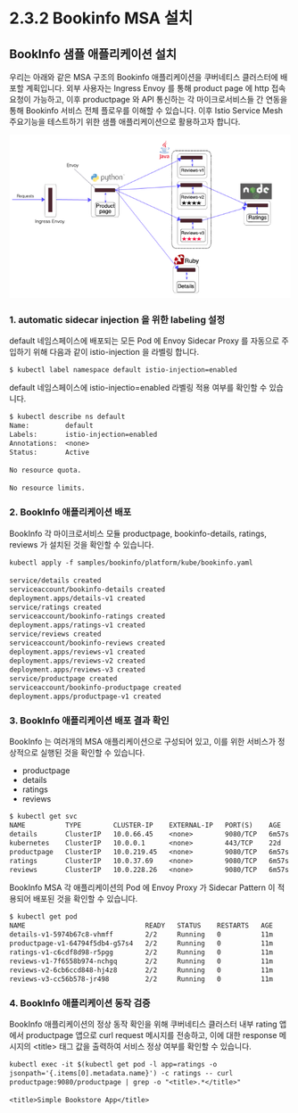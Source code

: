 # 2.3.2 Bookinfo MSA 설치

## BookInfo 샘플 애플리케이션 설치

우리는 아래와 같은 MSA 구조의 Bookinfo 애플리케이션을 쿠버네티스 클러스터에 배포할 계획입니다. 외부 사용자는 Ingress Envoy 를 통해 product page 에 http 접속 요청이 가능하고, 이후 productpage 와 API 통신하는 각 마이크로서비스들 간 연동을 통해 Bookinfo 서비스 전체 플로우를 이해할 수 있습니다. 이후 Istio Service Mesh 주요기능을 테스트하기 위한 샘플 애플리케이션으로 활용하고자 합니다.

![](../../../.gitbook/assets/image%20%2832%29.png)

### 1. automatic sidecar injection 을 위한 labeling 설정

default 네임스페이스에 배포되는 모든 Pod 에 Envoy Sidecar Proxy 를 자동으로 주입하기 위해 다음과 같이 istio-injection 을 라벨링 합니다.

```text
$ kubectl label namespace default istio-injection=enabled
```

default 네임스페이스에 istio-injectio=enabled 라벨링 적용 여부를 확인할 수 있습니다.

```text
$ kubectl describe ns default
Name:         default
Labels:       istio-injection=enabled
Annotations:  <none>
Status:       Active

No resource quota.

No resource limits.
```

### 2. BookInfo 애플리케이션 배포

BookInfo 각 마이크로서비스 모듈 productpage, bookinfo-details, ratings, reviews 가 설치된 것을 확인할 수 있습니다.

```text
kubectl apply -f samples/bookinfo/platform/kube/bookinfo.yaml

service/details created
serviceaccount/bookinfo-details created
deployment.apps/details-v1 created
service/ratings created
serviceaccount/bookinfo-ratings created
deployment.apps/ratings-v1 created
service/reviews created
serviceaccount/bookinfo-reviews created
deployment.apps/reviews-v1 created
deployment.apps/reviews-v2 created
deployment.apps/reviews-v3 created
service/productpage created
serviceaccount/bookinfo-productpage created
deployment.apps/productpage-v1 created
```

### 3. BookInfo 애플리케이션 배포 결과 확인

BookInfo 는 여러개의 MSA 애플리케이션으로 구성되어 있고, 이를 위한 서비스가 정상적으로 실행된 것을 확인할 수 있습니다.

* productpage
* details
* ratings
* reviews

```text
$ kubectl get svc
NAME          TYPE        CLUSTER-IP    EXTERNAL-IP   PORT(S)    AGE
details       ClusterIP   10.0.66.45    <none>        9080/TCP   6m57s
kubernetes    ClusterIP   10.0.0.1      <none>        443/TCP    22d
productpage   ClusterIP   10.0.219.45   <none>        9080/TCP   6m57s
ratings       ClusterIP   10.0.37.69    <none>        9080/TCP   6m57s
reviews       ClusterIP   10.0.228.26   <none>        9080/TCP   6m57s
```

BookInfo MSA 각 애플리케이션의 Pod 에 Envoy Proxy 가 Sidecar Pattern 이 적용되어 배포된 것을 확인할 수 있습니다.

```text
$ kubectl get pod
NAME                              READY   STATUS    RESTARTS   AGE
details-v1-5974b67c8-vhmff        2/2     Running   0          11m
productpage-v1-64794f5db4-g57s4   2/2     Running   0          11m
ratings-v1-c6cdf8d98-r5pgg        2/2     Running   0          11m
reviews-v1-7f6558b974-nchgq       2/2     Running   0          11m
reviews-v2-6cb6ccd848-hj4z8       2/2     Running   0          11m
reviews-v3-cc56b578-jr498         2/2     Running   0          11m
```

### 4. BookInfo 애플리케이션 동작 검증

BookInfo 애플리케이션의 정상 동작 확인을 위해 쿠버네티스 클러스터 내부 rating 앱에서 productpage 앱으로 curl request 메시지를 전송하고, 이에 대한 response 메시지의 &lt;title&gt; 태그 값을 출력하여 서비스 정상 여부를 확인할 수 있습니다.

```text
kubectl exec -it $(kubectl get pod -l app=ratings -o jsonpath='{.items[0].metadata.name}') -c ratings -- curl productpage:9080/productpage | grep -o "<title>.*</title>"

<title>Simple Bookstore App</title>
```

